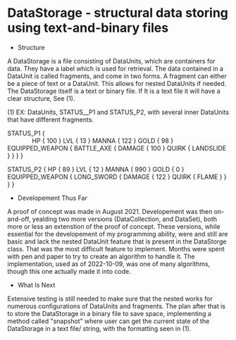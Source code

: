 # DataStorage - structural data storing using text-and-binary files 

- Structure

A DataStorage is a file consisting of DataUnits, which are containers for data. They have a label which is used for retrieval. The data contained in a DataUnit is called fragments, and come in two forms. A fragment can either be a piece of text or a DataUnit. This allows for nested DataUnits if needed. The DataStorage itself is a text or binary file. If It is a text file it will have a clear structure, See (1). 

(1) EX: DataUnits, STATUS__P1 and STATUS_P2, with several inner DataUnits that have different fragments. 

STATUS_P1 {\
&emsp;&emsp;&emsp;&emsp;HP {
        100
    }
    LVL {
        13
    }
    MANNA {
        122
    }
    GOLD {
        98
    }
    EQUIPPED_WEAPON {
        BATTLE_AXE {
            DAMAGE {
                100
            }
            QUIRK {
                LANDSLIDE
            }
        }
    }
}

STATUS_P2 {
    HP {
        89
    }
    LVL {
        12
    }
    MANNA {
        990
    }
    GOLD {
        0
    }
    EQUIPPED_WEAPON {
        LONG_SWORD {
            DAMAGE {
                122
            }
            QUIRK {
                FLAME
            }
        }
    }
}

- Developement Thus Far

A proof of concept was made in August 2021. Developement was then on-and-off, yealding two more versions (DataCollection, and DataSet), both more or less an extenstion of the proof of concept. These versions, while essential for the developement of my programming ability, were and still are basic and lack the nested DataUnit feature that is present in the DataStorge class. That was the most difficult feature to implement. Months were spent with pen and paper to try to create an algorithm to handle it. The implementation, used as of 2022-10-09, was one of many algorithms, though this one actually made it into code. 

- What Is Next

Extensive testing is still needed to make sure that the nested works for numerous configurations of DataUnits and fragments. The plan after that is to store the DataStorage in a binary file to save space, implementing a method called "snapshot" where user can get the current state of the DataStorage in a text file/ string, with the formatting seen in (1).
